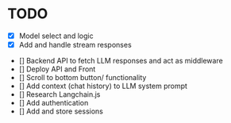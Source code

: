# TODO

-   [x] Model select and logic
-   [x] Add and handle stream responses
-   [] Backend API to fetch LLM responses and act as middleware
-   [] Deploy API and Front
-   [] Scroll to bottom button/ functionality
-   [] Add context (chat history) to LLM system prompt
-   [] Research Langchain.js
-   [] Add authentication
-   [] Add and store sessions
